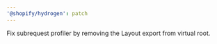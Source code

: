 ```yaml
---
'@shopify/hydrogen': patch
---
```


Fix subrequest profiler by removing the Layout export from virtual root.
